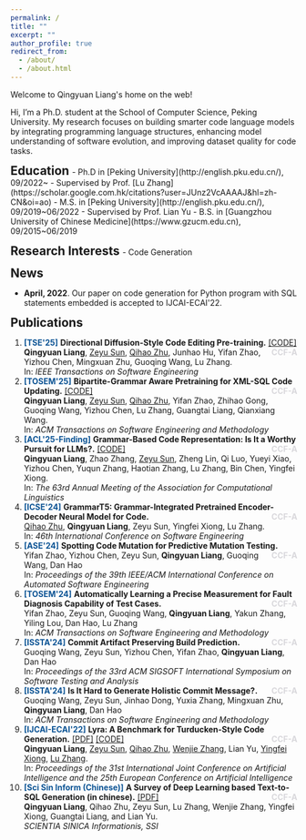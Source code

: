 ```yaml
---
permalink: /
title: ""
excerpt: ""
author_profile: true
redirect_from: 
  - /about/
  - /about.html
---
```


Welcome to Qingyuan Liang's home on the web! 

Hi, I’m a Ph.D. student at the School of Computer Science, Peking University. My research focuses on building smarter code language models by integrating programming language structures, enhancing model understanding of software evolution, and improving dataset quality for code tasks.

<h2 style="display:inline"> Education </h2> 
- Ph.D in [Peking University](http://english.pku.edu.cn/), 09/2022~
  - Supervised by Prof. [Lu Zhang](https://scholar.google.com.hk/citations?user=JUnz2VcAAAAJ&hl=zh-CN&oi=ao)
- M.S. in [Peking University](http://english.pku.edu.cn/), 09/2019~06/2022
  - Supervised by Prof. Lian Yu
- B.S. in [Guangzhou University of Chinese Medicine](https://www.gzucm.edu.cn), 09/2015~06/2019

<p></p>
<h2 style="display:inline"> Research Interests </h2> 
- Code Generation

<p></p>
<h2 style="display:inline"> News </h2> 

- **April, 2022**.  Our paper on code generation for Python program with SQL statements embedded is accepted to IJCAI-ECAI'22.

<p></p>
<h2 style="display:inline"> Publications </h2> 

<ol>

<li>
    <strong style="color:#0b5394">[TSE'25]</strong> <b>Directional Diffusion-Style Code Editing Pre-training.</b>  <a href="https://github.com/LIANGQINGYUAN/DivoT5">[CODE]</a> <strong style="color:#D9D8DC;float:right">CCF-A</strong>
    <br/>
    <b>Qingyuan Liang</b>, <a href="https://zysszy.github.io">Zeyu Sun</a>,  <a href="https://pkuzqh.github.io">Qihao Zhu</a>, Junhao Hu, Yifan Zhao, Yizhou Chen, Mingxuan Zhu, Guoqing Wang, Lu Zhang.
    <br/>
		In: <em> IEEE Transactions on Software Engineering</em>
</li>

<li>
    <strong style="color:#0b5394">[TOSEM'25]</strong> <b>Bipartite-Grammar Aware Pretraining for XML-SQL Code Updating.</b>  <a href="https://github.com/LIANGQINGYUAN/BGA-TwinXSQL">[CODE]</a> <strong style="color:#D9D8DC;float:right">CCF-A</strong>
    <br/>
    <b>Qingyuan Liang</b>, <a href="https://zysszy.github.io">Zeyu Sun</a>,  <a href="https://pkuzqh.github.io">Qihao Zhu</a>, Yifan Zhao, Zhihao Gong, Guoqing Wang, Yizhou Chen, Lu Zhang, Guangtai Liang, Qianxiang Wang.
    <br/>
		In: <em> ACM Transactions on Software Engineering and Methodology</em>
</li>

<li>
    <strong style="color:#0b5394">[ACL'25-Finding]</strong> <b>Grammar-Based Code Representation: Is It a Worthy Pursuit for LLMs?.</b>  <a href="https://github.com/LIANGQINGYUAN/GrammarCoder">[CODE]</a> <strong style="color:#D9D8DC;float:right">CCF-A</strong>
    <br/>
    <b>Qingyuan Liang</b>, Zhao Zhang, <a href="https://zysszy.github.io">Zeyu Sun</a>, Zheng Lin, Qi Luo, Yueyi Xiao, Yizhou Chen, Yuqun Zhang, Haotian Zhang, Lu Zhang, Bin Chen, Yingfei Xiong.
    <br/>
		In: <em> The 63rd Annual Meeting of the Association for Computational Linguistics</em>
</li>

<li>
    <strong style="color:#0b5394">[ICSE'24]</strong> <b>GrammarT5: Grammar-Integrated Pretrained Encoder-Decoder Neural Model for Code.</b> <strong style="color:#D9D8DC;float:right">CCF-A</strong>
    <br/>
    <a href="https://pkuzqh.github.io">Qihao Zhu</a>, <b>Qingyuan Liang</b>, Zeyu Sun, Yingfei Xiong, Lu Zhang.
    <br/>
		In: <em> 46th International Conference on Software Engineering</em>
</li>

<li>
    <strong style="color:#0b5394">[ASE'24]</strong> <b>Spotting Code Mutation for Predictive Mutation Testing.</b>   <strong style="color:#D9D8DC;float:right">CCF-A</strong>
    <br/>
	Yifan Zhao, Yizhou Chen, Zeyu Sun, <b>Qingyuan Liang</b>, Guoqing Wang, Dan Hao
    <br/>
    In: <em> Proceedings of the 39th IEEE/ACM International Conference on Automated Software Engineering</em>
</li>

<li>
    <strong style="color:#0b5394">[TOSEM'24]</strong> <b>Automatically Learning a Precise Measurement for Fault Diagnosis Capability of Test Cases.</b>   <strong style="color:#D9D8DC;float:right">CCF-A</strong>
    <br/>
	Yifan Zhao, Zeyu Sun, Guoqing Wang, <b>Qingyuan Liang</b>, Yakun Zhang, Yiling Lou, Dan Hao, Lu Zhang
    <br/>
    In: <em> ACM Transactions on Software Engineering and Methodology</em>
</li>

<li>
    <strong style="color:#0b5394">[ISSTA'24]</strong> <b>Commit Artifact Preserving Build Prediction.</b>   <strong style="color:#D9D8DC;float:right">CCF-A</strong>
    <br/>
	Guoqing Wang, Zeyu Sun, Yizhou Chen, Yifan Zhao, <b>Qingyuan Liang</b>, Dan Hao
    <br/>
    In: <em> Proceedings of the 33rd ACM SIGSOFT International Symposium on Software Testing and Analysis</em>
</li>

<li>
    <strong style="color:#0b5394">[ISSTA'24]</strong> <b>Is It Hard to Generate Holistic Commit Message?.</b>   <strong style="color:#D9D8DC;float:right">CCF-A</strong>
    <br/>
	Guoqing Wang, Zeyu Sun, Jinhao Dong, Yuxia Zhang, Mingxuan Zhu, <b>Qingyuan Liang</b>, Dan Hao
    <br/>
    In: <em> ACM Transactions on Software Engineering and Methodology</em>
</li>


<li>
    <strong style="color:#0b5394">[IJCAI-ECAI'22]</strong> <b>Lyra: A Benchmark for Turducken-Style Code Generation.</b>  <a href="../papers/IJCAI2022_Lyra A Benchmark for Turducken-Style Code Generation.pdf">[PDF]</a> <a href="https://github.com/LIANGQINGYUAN/Lyra">[CODE]</a> <strong style="color:#D9D8DC;float:right">CCF-A</strong>
    <br/>
    <b>Qingyuan Liang</b>, <a href="https://zysszy.github.io">Zeyu Sun</a>,  <a href="https://pkuzqh.github.io">Qihao Zhu</a>, <a href="https://w-j-zhang.github.io">Wenjie Zhang</a>, Lian Yu, <a href="https://xiongyingfei.github.io">Yingfei Xiong</a>, <a href="https://scholar.google.com.hk/citations?user=JUnz2VcAAAAJ&hl=zh-CN&oi=ao">Lu Zhang</a>.
    <br/>
		In: <em> Proceedings of the 31st International Joint Conference on Artificial Intelligence and the 25th European Conference on Artificial Intelligence</em>
</li>

<li>
    <strong style="color:#0b5394">[Sci Sin Inform (Chinese)]</strong> <b>A Survey of Deep Learning based Text-to-SQL Generation (in chinese).</b>  <a href="../papers/A survey of deep learning based text-to-SQL generation.pdf">[PDF]</a> <strong style="color:#D9D8DC;float:right">CCF-A</strong>
    <br/>
    <b>Qingyuan Liang</b>, Qihao Zhu, Zeyu Sun, Lu Zhang, Wenjie Zhang, Yingfei Xiong, Guangtai Liang, and Lian Yu.
    <br/>
    <em> SCIENTIA SINICA Informationis, SSI</em>
</li>

</ol>


<p></p>

